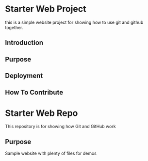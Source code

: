# Starter Web Project

this is a simple website project for showing how to use git and github together.

## Introduction

## Purpose

## Deployment


## How To Contribute



# Starter Web Repo

This repository is for showing how Git and GitHub work

## Purpose

Sample website with plenty of files for demos
